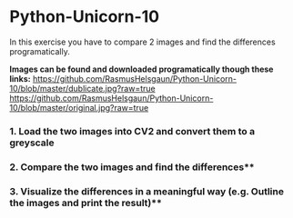 # Python-Unicorn-10

In this exercise you have to compare 2 images and find the differences programatically.

**Images can be found and downloaded programatically though these links:**
https://github.com/RasmusHelsgaun/Python-Unicorn-10/blob/master/dublicate.jpg?raw=true
https://github.com/RasmusHelsgaun/Python-Unicorn-10/blob/master/original.jpg?raw=true

### 1. Load the two images into CV2 and convert them to a greyscale
### 2. Compare the two images and find the differences**
### 3. Visualize the differences in a meaningful way (e.g. Outline the images and print the result)**
